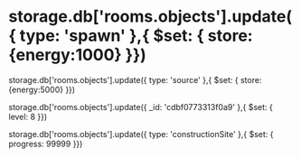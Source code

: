 # storage.db['rooms.objects'].update({ type: 'spawn' },{ $set: { store: {energy:1000} }})

storage.db['rooms.objects'].update({ type: 'source' },{ $set: { store: {energy:5000} }})

storage.db['rooms.objects'].update({ _id: 'cdbf0773313f0a9' },{ $set: { level: 8 }})

storage.db['rooms.objects'].update({ type: 'constructionSite' },{ $set: { progress: 99999 }})

